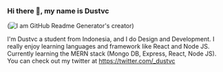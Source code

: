 ### Hi there 👋, my name is Dustvc

(![I am GitHub Readme Generator's creator](https://pbs.twimg.com/profile_banners/1574065682035052544/1664149973/600x200))

I'm Dustvc a student from Indonesia, and I do Design and Development. I really enjoy learning languages and framework like React and Node JS. Currently learning the MERN stack (Mongo DB, Express, React, Node JS). You can check out my twitter at https://twitter.com/_dustvc

